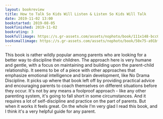 ```yaml
---
layout: bookreview
title: How to Talk So Kids Will Listen & Listen So Kids Will Talk
date: 2019-11-02 13:00
bookstarted: 2019-08-05
bookfinished: 2019-11-02
bookrating: 3
bookfullimage: https://s.gr-assets.com/assets/nophoto/book/111x148-bcc042a9c91a29c1d680899eff700a03.png
booksmallimage: https://s.gr-assets.com/assets/nophoto/book/50x75-a91bf249278a81aabab721ef782c4a74.png
---
```


This book is rather wildly popular among parents who are looking for a better way to discipline their children. The approach here is very humane and gentle, with a focus on maintaining and building upon the parent-child relationship. It seems to be of a piece with other approaches that emphasize emotional intelligence and brain development, like No Drama Discipline. It picks up where that book left off by providing practical advice and encouraging parents to coach themselves on different situations before they occur. It's not by any means a foolproof approach - like any other parenting system, it's going to fall short in some circumstances. And it requires a lot of self-discipline and practice on the part of parents. But when it works it feels great. On the whole I'm very glad I read this book, and I think it's a very helpful guide for any parent.